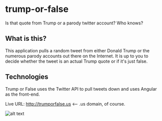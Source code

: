 # trump-or-false
Is that quote from Trump or a parody twitter account? Who knows?

## What is this?
This application pulls a random tweet from either Donald Trump or the numerous parody accounts out there on the Internet. It is up to you to decide whether the tweet is an actual Trump quote or if it's just false.

## Technologies
Trump or False uses the Twitter API to pull tweets down and uses Angular as the front-end.

Live URL: http://trumporfalse.us <-- .us domain, of course.

![alt text](http://i.imgur.com/nKGe2g8.jpg "Trump? Or false?")
